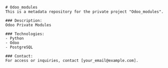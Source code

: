 
    # Odoo_modules
    This is a metadata repository for the private project "Odoo_modules".

    ### Description:
    Odoo Private Modules

    ### Technologies:
    - Python
    - Odoo
    - PostgreSQL

    ### Contact:
    For access or inquiries, contact [your_email@example.com].
    